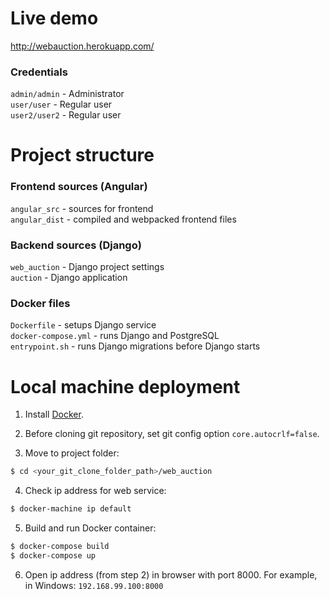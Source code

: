 # Live demo
http://webauction.herokuapp.com/

### Credentials
   `admin/admin` - Administrator  
   `user/user` - Regular user  
   `user2/user2` - Regular user  

# Project structure

### Frontend sources (Angular)
   `angular_src` - sources for frontend  
   `angular_dist` - compiled and webpacked frontend files  

### Backend sources (Django)
   `web_auction` - Django project settings  
   `auction` - Django application  

### Docker files
   `Dockerfile` - setups Django service  
   `docker-compose.yml` - runs Django and PostgreSQL  
   `entrypoint.sh` - runs Django migrations before Django starts  


# Local machine deployment
1. Install [Docker](www.docker.com).

2. Before cloning git repository, set git config option `core.autocrlf=false`.

3. Move to project folder:
```bash
$ cd <your_git_clone_folder_path>/web_auction
```

4. Check ip address for web service:
```bash
$ docker-machine ip default
```

5. Build and run Docker container:
```bash
$ docker-compose build
$ docker-compose up
```

6. Open ip address (from step 2) in browser with port 8000. For example, in Windows: `192.168.99.100:8000`


